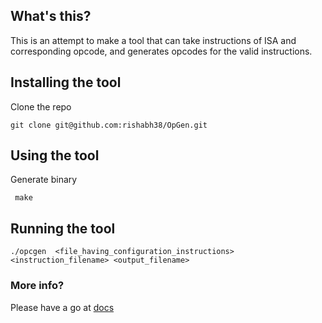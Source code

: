 ## What's this?  
This is an attempt to make a tool that can take instructions of ISA and corresponding opcode, and generates opcodes for the valid instructions.

## Installing the tool
Clone the repo
```
git clone git@github.com:rishabh38/OpGen.git
```

## Using the tool
Generate binary
```
 make
```

## Running the tool
```
./opcgen  <file_having_configuration_instructions> <instruction_filename> <output_filename>
```

### More info?
Please have a go at [docs](https://github.com/rishabh38/OpGen/tree/master/docs)
